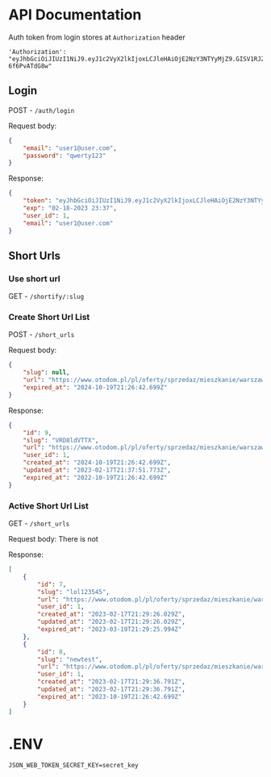 # API Documentation
Auth token from login stores at `Authorization` header
```
'Authorization': "eyJhbGciOiJIUzI1NiJ9.eyJ1c2VyX2lkIjoxLCJleHAiOjE2NzY3NTYyMjZ9.GISV1RJZBw_RaY_yqAP3bGuU8HL28vB-6f6PvATdG8w"
```

## Login

POST - `/auth/login`

Request body:
```JSON
{
    "email": "user1@user.com",
    "password": "qwerty123"
}
```

Response:
```JSON
{
    "token": "eyJhbGciOiJIUzI1NiJ9.eyJ1c2VyX2lkIjoxLCJleHAiOjE2NzY3NTYyMjZ9.GISV1RJZBw_RaY_yqAP3bGuU8HL28vB-6f6PvATdG8w",
    "exp": "02-18-2023 23:37",
    "user_id": 1,
    "email": "user1@user.com"
}
```

## Short Urls

### Use short url

GET - `/shortify/:slug`

### Create Short Url List

POST - `/short_urls`

Request body:
```JSON
{
    "slug": null,
    "url": "https://www.otodom.pl/pl/oferty/sprzedaz/mieszkanie/warszawa?distanceRadius=0&market=ALL&priceMax=500000&areaMin=35&locations=%5Bcities_6-26%5D&viewType=listing&lang=pl",
    "expired_at": "2024-10-19T21:26:42.699Z"
}
```

Response:
```JSON
{
    "id": 9,
    "slug": "VRD8ldVTTX",
    "url": "https://www.otodom.pl/pl/oferty/sprzedaz/mieszkanie/warszawa?distanceRadius=0&market=ALL&priceMax=500000&areaMin=35&locations=%5Bcities_6-26%5D&viewType=listing&lang=pl",
    "user_id": 1,
    "created_at": "2024-10-19T21:26:42.699Z",
    "updated_at": "2023-02-17T21:37:51.773Z",
    "expired_at": "2022-10-19T21:26:42.699Z"
}
```

### Active Short Url List

GET - `/short_urls`

Request body: There is not

Response:
```JSON
[
    {
        "id": 7,
        "slug": "lol123545",
        "url": "https://www.otodom.pl/pl/oferty/sprzedaz/mieszkanie/warszawa?distanceRadius=0&market=ALL&priceMax=500000",
        "user_id": 1,
        "created_at": "2023-02-17T21:29:26.029Z",
        "updated_at": "2023-02-17T21:29:26.029Z",
        "expired_at": "2023-03-19T21:29:25.994Z"
    },
    {
        "id": 8,
        "slug": "newtest",
        "url": "https://www.otodom.pl/pl/oferty/sprzedaz/mieszkanie/warszawa",
        "user_id": 1,
        "created_at": "2023-02-17T21:29:36.791Z",
        "updated_at": "2023-02-17T21:29:36.791Z",
        "expired_at": "2023-10-19T21:26:42.699Z"
    }
]
```
# .ENV
```
JSON_WEB_TOKEN_SECRET_KEY=secret_key
```
